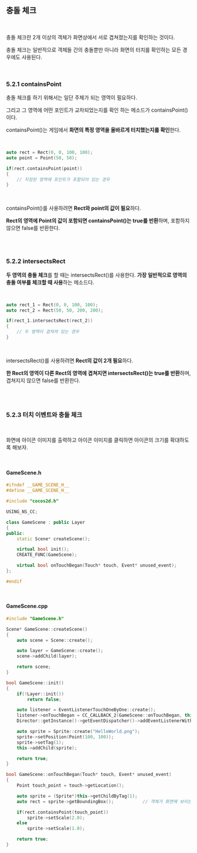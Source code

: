 ## 충돌 체크

</br>

충돌 체크란 2개 이상의 객체가 화면상에서 서로 겹쳐졌는지를 확인하는 것이다.

충돌 체크는 일반적으로 객체들 간의 충돌뿐만 아니라 화면의 터치를 확인하는 모든 경우에도 사용된다.

</br>

### 5.2.1 containsPoint

충돌 체크를 하기 위해서는 일단 주체가 되는 영역이 필요하다.

그리고 그 영역에 어떤 포인트가 교차되었는지를 확인 하는 메소드가 containsPoint()이다.

containsPoint()는 게임에서 **화면의 특정 영역을 올바르게 터치했는지를 확인**한다.

</br>

```C++
auto rect = Rect(0, 0, 100, 100);
auto point = Point(50, 50);

if(rect.containsPoint(point))
{
    // 지정된 영역에 포인트가 포함되어 있는 경우
}
```
</br>

containsPoint()를 사용하려면 **Rect와 point의 값이 필요**하다.

**Rect의 영역에 Point의 값이 포함되면 containsPoint()는 true를 반환**하며, 포함하지 않으면 false를 반환한다.

</br>
</br>

### 5.2.2 intersectsRect

**두 영역의 충돌 체크**를 할 때는 intersectsRect()를 사용한다. **가장 일반적으로 영역의 충돌 여부를 체크할 때 사용**하는 메소드다.

</br>

```C++
auto rect_1 = Rect(0, 0, 100, 100);
auto rect_2 = Rect(50, 50, 200, 200);

if(rect_1.intersectsRect(rect_2))
{
    // 두 영역이 겹쳐져 있는 경우
}
```
</br>

intersectsRect()를 사용하려면 **Rect의 값이 2개 필요**하다.

**한 Rect의 영역이 다른 Rect의 영역에 겹쳐지면 intersectsRect()는 true를 반환**하며, 겹쳐지지 않으면 false를 반환한다.

</br>
</br>

### 5.2.3 터치 이벤트와 충돌 체크

</br>

화면에 아이콘 이미지를 출력하고 아이콘 이미지를 클릭하면 아이콘의 크기를 확대하도록 해보자.

</br>

#### GameScene.h

```C++
#ifndef __GAME_SCENE_H__
#define __GAME_SCENE_H__

#include "cocos2d.h"

USING_NS_CC;

class GameScene : public Layer
{
public:
    static Scene* createScene();

    virtual bool init();
    CREATE_FUNC(GameScene);

    virtual bool onTouchBegan(Touch* touch, Event* unused_event);
};

#endif
```
</br>

#### GameScene.cpp

```C++
#include "GameScene.h"

Scene* GameScene::createScene()
{
    auto scene = Scene::create();

    auto layer = GameScene::create();
    scene->addChild(layer);

    return scene;
}

bool GameScene::init()
{
    if(!Layer::init())
        return false;

    auto listener = EventListenerTouchOneByOne::create();
    listener->onTouchBegan = CC_CALLBACK_2(GameScene::onTouchBegan, this);
    Director::getInstance()->getEventDispatcher()->addEventListenerWithFixedPriority(listener, 1);

    auto sprite = Sprite::create("HelloWorld.png");
    sprite->setPosition(Point(100, 100));
    sprite->setTag(1);
    this->addChild(sprite);

    return true;
}

bool GameScene::onTouchBegan(Touch* touch, Event* unused_event)
{
    Point touch_point = touch->getLocation();

    auto sprite = (Sprite*)this->getChildByTag(1);
    auto rect = sprite->getBoundingBox();           // 객체가 화면에 보이는 영역을 반환

    if(rect.containsPoint(touch_point))
        sprite->setScale(2.0);
    else
        sprite->setScale(1.0);

    return true;
}
```
</br>